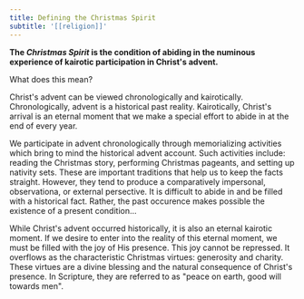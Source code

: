 ```yaml
---
title: Defining the Christmas Spirit
subtitle: '[[religion]]'
---
```


**The *Christmas Spirit* is the condition of abiding in the numinous experience of kairotic participation in Christ's advent.**

What does this mean?

Christ's advent can be viewed chronologically and kairotically. Chronologically, advent is a historical past reality. Kairotically, Christ's arrival is an eternal moment that we make a special effort to abide in at the end of every year.

We participate in advent chronologically through memorializing activities which bring to mind the historical advent account. Such activities include: reading the Christmas story, performing Christmas pageants, and setting up nativity sets. These are important traditions that help us to keep the facts straight. However, they tend to produce a comparatively impersonal, observationa, or external persective. It is difficult to abide in and be filled with a historical fact. Rather, the past occurence makes possible the existence of a present condition…

While Christ's advent occurred historically, it is also an eternal kairotic moment. If we desire to enter into the reality of this eternal moment, we must be filled with the joy of His presence. This joy cannot be repressed. It overflows as the characteristic Christmas virtues: generosity and charity. These virtues are a divine blessing and the natural consequence of Christ's presence. In Scripture, they are referred to as "peace on earth, good will towards men".
